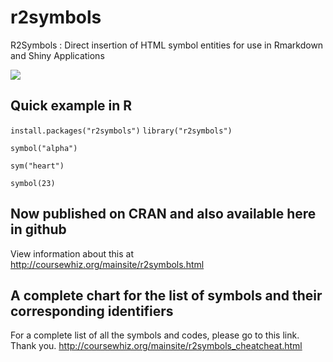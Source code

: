 # r2symbols
R2Symbols : Direct insertion of HTML symbol entities for use in Rmarkdown and Shiny Applications

![](http://www.labcorners.com/mainsite/img/r2symbols.png)

## Quick example in R

` install.packages("r2symbols") `
` library("r2symbols") `

` symbol("alpha") `

` sym("heart") `

` symbol(23) `



## Now published on CRAN and also available here in github
View information about this at http://coursewhiz.org/mainsite/r2symbols.html

## A complete chart for the list of symbols and their corresponding identifiers

For a complete list of all the symbols and codes, please go to this link. Thank you.
http://coursewhiz.org/mainsite/r2symbols_cheatcheat.html
